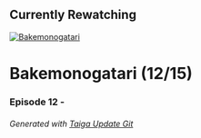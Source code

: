 ﻿
## Currently Rewatching

[![Bakemonogatari](https://s4.anilist.co/file/anilistcdn/media/anime/cover/medium/bx5081-YpAE43HLQKqz.png)](https://anilist.co/anime/5081)

# Bakemonogatari (12/15)

### Episode 12 - 

###### *Generated with [Taiga Update Git](https://github.com/nike4613/taiga-update-git)*